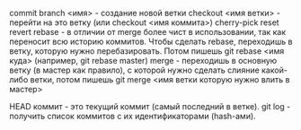 commit 
branch <имя> - создание новой ветки
checkout <имя ветки> - перейти на это ветку (или checkout <имя  коммита>)
cherry-pick
reset
revert
rebase - в отличии от merge более чист в использовании, так как переносит всю историю коммитов. Чтобы сделать rebase, переходишь в ветку, которую нужно перебазировать. Потом пишешь git rebase <имя куда> (например, git rebase master)
merge - переходишь в основную ветку (в мастер как правило), с которой нужно сделать слияние какой-либо ветки, потом пишешь git merge <имя ветки которую нужно влить в мастер>

HEAD коммит - это текущий коммит (самый последний в ветке).
git log - получить список коммитов с их идентификаторами (hash-ами).